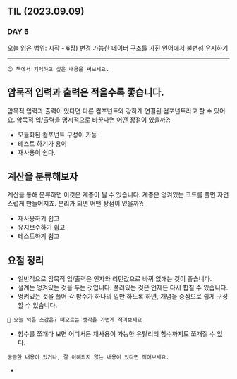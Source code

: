 ## TIL (2023.09.09)

### DAY 5

오늘 읽은 범위: 시작 - 6장) 변경 가능한 데이터 구조를 가진 언어에서 불변성 유지하기

---

```
😉 책에서 기억하고 싶은 내용을 써보세요.
```

## 암묵적 입력과 출력은 적을수록 좋습니다.

암묵적 입력과 출력이 있다면 다른 컴포넌트와 강하게 연결된 컴포넌트라고 할 수 있어요.
암묵적 입/출력을 명시적으로 바꾼다면 어떤 장점이 있을까?:

- 모듈화된 컴포넌트 구성이 가능
- 테스트 하기가 용이
- 재사용이 쉽다.

## 계산을 분류해보자

계산을 통해 분류하면 이것은 계층이 될 수 있습니다. 계층은 엉켜있는 코드를 풀면 자연스럽게 만들어지죠.
분리가 되면 어떤 장점이 있을까?:

- 재사용하기 쉽고
- 유지보수하기 쉽고
- 테스트하기 쉽고

## 요점 정리

- 일반적으로 암묵적 입/출력은 인자와 리턴값으로 바꿔 없애는 것이 좋습니다.
- 설계는 엉켜있는 것을 푸는 것입니다. 풀려있는 것은 언제든 다시 합칠 수 있습니다.
- 엉켜있는 것을 풀어 각 함수가 하나의 일만 하도록 하면, 개념을 중심으로 쉽게 구성할 수 있습니다.

```
🤔 오늘 익은 소감은? 떠오르는 생각을 가볍게 적어보세요
```

- 함수를 쪼개다 보면 어디서든 재사용이 가능한 유틸리티 함수까지도 쪼개질 수 있다.

```
궁금한 내용이 있거나, 잘 이해되지 않는 내용이 있다면 적어보세요.
```

-
